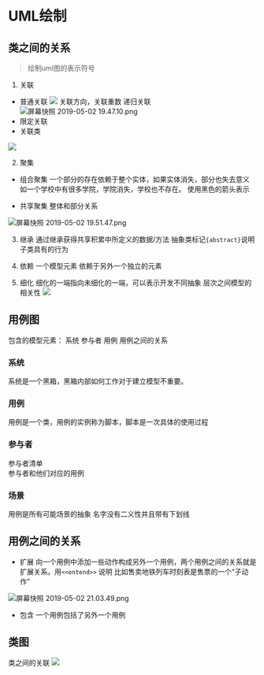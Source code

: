 # UML绘制
## 类之间的关系
> 绘制uml图的表示符号
1. 关联
- 普通关联
![](https://upload-images.jianshu.io/upload_images/4714178-ce3be5ef78746d85.png?imageMogr2/auto-orient/strip%7CimageView2/2/w/1240)
关联方向，关联重数
递归关联
![屏幕快照 2019-05-02 19.47.10.png](https://upload-images.jianshu.io/upload_images/4714178-315e65e24c914cfd.png?imageMogr2/auto-orient/strip%7CimageView2/2/w/1240)
- 限定关联
- 关联类

![](https://upload-images.jianshu.io/upload_images/4714178-05098eefbc0776bc.png?imageMogr2/auto-orient/strip%7CimageView2/2/w/1240)

2. 聚集
- 组合聚集
一个部分的存在依赖于整个实体，如果实体消失，部分也失去意义<br>
如一个学校中有很多学院，学院消失，学校也不存在。 使用黑色的箭头表示

- 共享聚集
整体和部分关系

![屏幕快照 2019-05-02 19.51.47.png](https://upload-images.jianshu.io/upload_images/4714178-4d09e39e0b9884d6.png?imageMogr2/auto-orient/strip%7CimageView2/2/w/1240)


3. 继承
通过继承获得共享积累中所定义的数据/方法
抽象类标记``{abstract}``说明子类具有的行为

4. 依赖
一个模型元素 依赖于另外一个独立的元素

5. 细化
细化的一端指向未细化的一端，可以表示开发不同抽象 层次之间模型的相关性
![](https://upload-images.jianshu.io/upload_images/4714178-196a5c5cba8e8634.png?imageMogr2/auto-orient/strip%7CimageView2/2/w/1240)

## 用例图
包含的模型元素：
系统 参与者 用例 用例之间的关系

### 系统
系统是一个黑箱，黑箱内部如何工作对于建立模型不重要。
### 用例
用例是一个类，用例的实例称为脚本，脚本是一次具体的使用过程
### 参与者
参与者清单<br>
参与者和他们对应的用例
### 场景
用例是所有可能场景的抽象 名字没有二义性并且带有下划线

## 用例之间的关系
- 扩展
向一个用例中添加一些动作构成另外一个用例，两个用例之间的关系就是扩展关系。用``<<entend>>`` 说明
比如售卖地铁列车时刻表是售票的一个“子动作”

![屏幕快照 2019-05-02 21.03.49.png](https://upload-images.jianshu.io/upload_images/4714178-87a7f503f6cd1b39.png?imageMogr2/auto-orient/strip%7CimageView2/2/w/1240)

- 包含
一个用例包括了另外一个用例

## 类图
类之间的关联
![](https://upload-images.jianshu.io/upload_images/4714178-3dcbec41ed025e5c.png?imageMogr2/auto-orient/strip%7CimageView2/2/w/1240)




